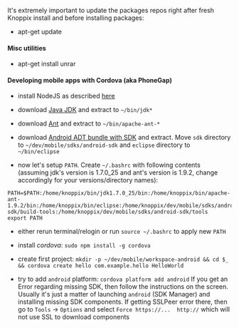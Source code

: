 It's extremely important to update the packages repos right after fresh Knoppix install and before installing packages:

- apt-get update

#### Misc utilities

- apt-get install unrar

#### Developing mobile apps with Cordova (aka PhoneGap)

- install NodeJS as described [here](https://github.com/joyent/node/wiki/Installing-Node.js-via-package-manager#debian-lmde)

- download [Java JDK](http://www.oracle.com/technetwork/java/javase/downloads/index.html) and extract to `~/bin/jdk*`

- download [Ant](http://ant.apache.org/bindownload.cgi) and extract to `~/bin/apache-ant-*`

- download [Android ADT bundle with SDK](http://developer.android.com/sdk/) and extract. Move `sdk` directory to `~/dev/mobile/sdks/android-sdk` and `eclipse` directory to `~/bin/eclipse`

- now let's setup `PATH`. Create `~/.bashrc` with following contents (assuming jdk's version is 1.7.0_25 and ant's version is 1.9.2, change accordingly for your versions/directory names):

```
PATH=$PATH:/home/knoppix/bin/jdk1.7.0_25/bin:/home/knoppix/bin/apache-ant-1.9.2/bin:/home/knoppix/bin/eclipse:/home/knoppix/dev/mobile/sdks/android-sdk/build-tools:/home/knoppix/dev/mobile/sdks/android-sdk/tools
export PATH
```

- either rerun terminal/relogin or run `source ~/.bashrc` to apply new `PATH`

- install *cordova*: `sudo npm install -g cordova`

- create first project: `mkdir -p ~/dev/mobile/workspace-android && cd $_ && cordova create hello com.example.hello HelloWorld`

- try to add `android` platform: `cordova platform add android` If you get an Error regarding missing SDK, then follow the instructions on the screen. Usually it's just a matter of launching `android` (SDK Manager) and installing missing SDK components. If getting SSLPeer error there, then go to `Tools` -> `Options` and select `Force https://...  http://` which will not use SSL to download components